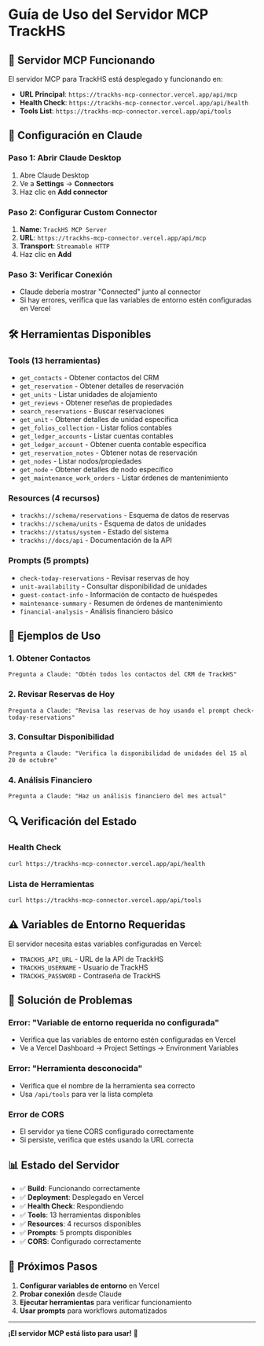 # Guía de Uso del Servidor MCP TrackHS

## 🚀 Servidor MCP Funcionando

El servidor MCP para TrackHS está desplegado y funcionando en:
- **URL Principal**: `https://trackhs-mcp-connector.vercel.app/api/mcp`
- **Health Check**: `https://trackhs-mcp-connector.vercel.app/api/health`
- **Tools List**: `https://trackhs-mcp-connector.vercel.app/api/tools`

## 🔧 Configuración en Claude

### Paso 1: Abrir Claude Desktop
1. Abre Claude Desktop
2. Ve a **Settings** → **Connectors**
3. Haz clic en **Add connector**

### Paso 2: Configurar Custom Connector
1. **Name**: `TrackHS MCP Server`
2. **URL**: `https://trackhs-mcp-connector.vercel.app/api/mcp`
3. **Transport**: `Streamable HTTP`
4. Haz clic en **Add**

### Paso 3: Verificar Conexión
- Claude debería mostrar "Connected" junto al connector
- Si hay errores, verifica que las variables de entorno estén configuradas en Vercel

## 🛠️ Herramientas Disponibles

### Tools (13 herramientas)
- `get_contacts` - Obtener contactos del CRM
- `get_reservation` - Obtener detalles de reservación
- `get_units` - Listar unidades de alojamiento
- `get_reviews` - Obtener reseñas de propiedades
- `search_reservations` - Buscar reservaciones
- `get_unit` - Obtener detalles de unidad específica
- `get_folios_collection` - Listar folios contables
- `get_ledger_accounts` - Listar cuentas contables
- `get_ledger_account` - Obtener cuenta contable específica
- `get_reservation_notes` - Obtener notas de reservación
- `get_nodes` - Listar nodos/propiedades
- `get_node` - Obtener detalles de nodo específico
- `get_maintenance_work_orders` - Listar órdenes de mantenimiento

### Resources (4 recursos)
- `trackhs://schema/reservations` - Esquema de datos de reservas
- `trackhs://schema/units` - Esquema de datos de unidades
- `trackhs://status/system` - Estado del sistema
- `trackhs://docs/api` - Documentación de la API

### Prompts (5 prompts)
- `check-today-reservations` - Revisar reservas de hoy
- `unit-availability` - Consultar disponibilidad de unidades
- `guest-contact-info` - Información de contacto de huéspedes
- `maintenance-summary` - Resumen de órdenes de mantenimiento
- `financial-analysis` - Análisis financiero básico

## 📝 Ejemplos de Uso

### 1. Obtener Contactos
```
Pregunta a Claude: "Obtén todos los contactos del CRM de TrackHS"
```

### 2. Revisar Reservas de Hoy
```
Pregunta a Claude: "Revisa las reservas de hoy usando el prompt check-today-reservations"
```

### 3. Consultar Disponibilidad
```
Pregunta a Claude: "Verifica la disponibilidad de unidades del 15 al 20 de octubre"
```

### 4. Análisis Financiero
```
Pregunta a Claude: "Haz un análisis financiero del mes actual"
```

## 🔍 Verificación del Estado

### Health Check
```bash
curl https://trackhs-mcp-connector.vercel.app/api/health
```

### Lista de Herramientas
```bash
curl https://trackhs-mcp-connector.vercel.app/api/tools
```

## ⚠️ Variables de Entorno Requeridas

El servidor necesita estas variables configuradas en Vercel:
- `TRACKHS_API_URL` - URL de la API de TrackHS
- `TRACKHS_USERNAME` - Usuario de TrackHS
- `TRACKHS_PASSWORD` - Contraseña de TrackHS

## 🐛 Solución de Problemas

### Error: "Variable de entorno requerida no configurada"
- Verifica que las variables de entorno estén configuradas en Vercel
- Ve a Vercel Dashboard → Project Settings → Environment Variables

### Error: "Herramienta desconocida"
- Verifica que el nombre de la herramienta sea correcto
- Usa `/api/tools` para ver la lista completa

### Error de CORS
- El servidor ya tiene CORS configurado correctamente
- Si persiste, verifica que estés usando la URL correcta

## 📊 Estado del Servidor

- ✅ **Build**: Funcionando correctamente
- ✅ **Deployment**: Desplegado en Vercel
- ✅ **Health Check**: Respondiendo
- ✅ **Tools**: 13 herramientas disponibles
- ✅ **Resources**: 4 recursos disponibles
- ✅ **Prompts**: 5 prompts disponibles
- ✅ **CORS**: Configurado correctamente

## 🎯 Próximos Pasos

1. **Configurar variables de entorno** en Vercel
2. **Probar conexión** desde Claude
3. **Ejecutar herramientas** para verificar funcionamiento
4. **Usar prompts** para workflows automatizados

---

**¡El servidor MCP está listo para usar!** 🎉
